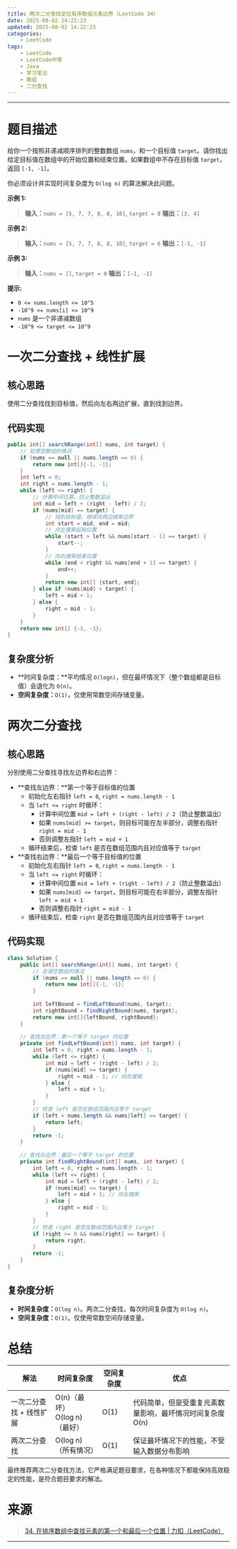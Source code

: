 ```yaml
---
title: 两次二分查找定位有序数组元素边界（LeetCode 34）
date: 2025-08-02 14:22:23
updated: 2025-08-02 14:22:23
categories:
    - LeetCode
tags:
    - LeetCode
    - LeetCode中等
    - Java
    - 学习笔记
    - 数组
    - 二分查找
---
```

---

# 题目描述

给你一个按照非递减顺序排列的整数数组 `nums`，和一个目标值 `target`。请你找出给定目标值在数组中的开始位置和结束位置。如果数组中不存在目标值 `target`，返回 `[-1, -1]`。

你必须设计并实现时间复杂度为 `O(log n)` 的算法解决此问题。

**示例 1:**
> **输入：**`nums = [5, 7, 7, 8, 8, 10]`, `target = 8`
> **输出：**`[3, 4]`

**示例 2:**
> **输入：**`nums = [5, 7, 7, 8, 8, 10]`, `target = 6`
> **输出：**`[-1, -1]`

**示例 3:**
> **输入：**`nums = []`, `target = 0`
> **输出：**`[-1, -1]`

**提示:**
* `0 <= nums.length <= 10^5`
* `-10^9 <= nums[i] <= 10^9`
* `nums` 是一个非递减数组
* `-10^9 <= target <= 10^9`

<!-- more -->

# 一次二分查找 + 线性扩展

## 核心思路

使用二分查找找到目标值，然后向左右两边扩展，直到找到边界。

## 代码实现

```java
public int[] searchRange(int[] nums, int target) {
    // 处理空数组的情况
    if (nums == null || nums.length == 0) {
        return new int[]{-1, -1};
    }
    int left = 0;
    int right = nums.length - 1;
    while (left <= right) {
        // 计算中间位置，防止整数溢出
        int mid = left + (right - left) / 2;
        if (nums[mid] == target) {
            // 找到目标值，继续向两边搜索边界
            int start = mid, end = mid;
            // 向左搜索起始位置
            while (start > left && nums[start - 1] == target) {
                start--;
            }
            // 向右搜索结束位置
            while (end < right && nums[end + 1] == target) {
                end++;
            }
            return new int[] {start, end};
        } else if (nums[mid] < target) {
            left = mid + 1;
        } else {
            right = mid - 1;
        }
    }
    return new int[] {-1, -1};
}
```

## 复杂度分析

* **时间复杂度：**平均情况 `O(logn)`，但在最坏情况下（整个数组都是目标值）会退化为 `O(n)`。
* **空间复杂度：**`O(1)`，仅使用常数空间存储变量。

# 两次二分查找

## 核心思路

分别使用二分查找寻找左边界和右边界：
* **查找左边界：**第一个等于目标值的位置
    * 初始化左右指针 `left = 0`, `right = nums.length - 1`
    * 当 `left <= right` 时循环：
        * 计算中间位置 `mid = left + (right - left) / 2`（防止整数溢出）
        * 如果 `nums[mid] >= target`，则目标可能在左半部分，调整右指针 `right = mid - 1`
        * 否则调整左指针 `left = mid + 1`
    * 循环结束后，检查 `left` 是否在数组范围内且对应值等于 `target`
* **查找右边界：**最后一个等于目标值的位置
    * 初始化左右指针 `left = 0`, `right = nums.length - 1`
    * 当 `left <= right` 时循环：
        * 计算中间位置 `mid = left + (right - left) / 2`（防止整数溢出）
        * 如果 `nums[mid] <= target`，则目标可能在右半部分，调整左指针 `left = mid + 1`
        * 否则调整右指针 `right = mid - 1`
    * 循环结束后，检查 `right` 是否在数组范围内且对应值等于 `target`

## 代码实现

```java
class Solution {
    public int[] searchRange(int[] nums, int target) {
        // 处理空数组的情况
        if (nums == null || nums.length == 0) {
            return new int[]{-1, -1};
        }
        
        int leftBound = findLeftBound(nums, target);
        int rightBound = findRightBound(nums, target);
        return new int[]{leftBound, rightBound};
    }
    
    // 查找左边界：第一个等于 target 的位置
    private int findLeftBound(int[] nums, int target) {
        int left = 0, right = nums.length - 1;
        while (left <= right) {
            int mid = left + (right - left) / 2;
            if (nums[mid] >= target) {
                right = mid - 1; // 向左搜索
            } else {
                left = mid + 1;
            }
        }
        // 检查 left 是否在数组范围内且等于 target
        if (left < nums.length && nums[left] == target) {
            return left;
        }
        return -1;
    }
    
    // 查找右边界：最后一个等于 target 的位置
    private int findRightBound(int[] nums, int target) {
        int left = 0, right = nums.length - 1;
        while (left <= right) {
            int mid = left + (right - left) / 2;
            if (nums[mid] <= target) {
                left = mid + 1; // 向右搜索
            } else {
                right = mid - 1;
            }
        }
        // 检查 right 是否在数组范围内且等于 target
        if (right >= 0 && nums[right] == target) {
            return right;
        }
        return -1;
    }
}
```

## 复杂度分析

* **时间复杂度：**`O(log n)`。两次二分查找，每次时间复杂度为 `O(log n)`。
* **空间复杂度：**`O(1)`。仅使用常数空间存储变量。

# 总结

| 解法                  | 时间复杂度                   | 空间复杂度  | 优点                                              |
| -------------------- | --------------------------- | --------- | ------------------------------------------------ |
| 一次二分查找 + 线性扩展 | O(n)（最坏）<br>O(log n)（最好）  | O(1)      | 代码简单，但是受重复元素数量影响，最坏情况时间复杂度 O(n) |
| 两次二分查找           | O(log n)（所有情况）          | O(1)      | 保证最坏情况下的性能，不受输入数据分布影响               |

最终推荐两次二分查找方法，它严格满足题目要求，在各种情况下都能保持高效稳定的性能，是符合题目要求的解法。

# 来源

> [34. 在排序数组中查找元素的第一个和最后一个位置 | 力扣（LeetCode）][1]

---

[1]: https://leetcode.cn/problems/find-first-and-last-position-of-element-in-sorted-array/description/ "34. 在排序数组中查找元素的第一个和最后一个位置 | 力扣（LeetCode）"
